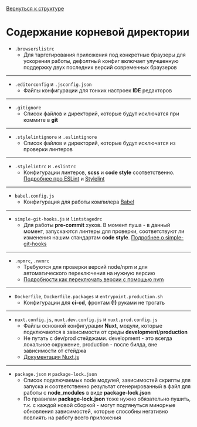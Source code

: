 [Вернуться к структуре](README.md)
# Содержание корневой директории
* `.browserslistrc`
  * Для таргетирования приложения под конкретные браузеры для ускорения работы, дефолтный конфиг
включает улучшенную поддержку двух последних версий современных браузеров
---
* `.editorconfig` и `.jsconfig.json`
  * Файлы конфигурации для тонких настроек **IDE** редакторов
---
* `.gitignore`
  * Список файлов и директорий, которые будут исключатся при коммите в **git**
---
* `.stylelintignore` и `.eslintignore`
  * Список файлов и директорий, которые будут исключатся из проверки линтеров
---
* `.stylelintrc` и `.eslintrc`
  * Конфигурации линтеров, **scss** и **code style** соответственно. [Подробнее про ESLint](https://eslint.org/) и [Stylelint](https://stylelint.io/)
---
* `babel.config.js`
  * Конфигурация для работы компилера [Babel](https://babeljs.io/)
---
* `simple-git-hooks.js` и `lintstagedrc`
  * Для работы **pre-commit** хуков. В момент пуша - в данный момент, запускаются линтеры для проверки,
соответствуют ли изменения нашим стандартам **code style**. [Подробнее о simple-git-hooks ](https://github.com/toplenboren/simple-git-hooks)
---
* `.npmrc`, `.nvmrc`
  * Требуются для проверки версий node/npm и для автоматического переключения на нужную версию
  * [Подробности как переключать версии с помощью nvm](https://www.notion.so/idaproject/node-npm-a730b66532aa494388f968bf4e07aa97) 
---
* `Dockerfile`, `Dockerfile.packages` и `entrypoint.production.sh`
  * Конфигурации для **ci-cd**, фронтам **(!)** руками не трогать
---
* `nuxt.config.js`, `nuxt.dev.config.js` и `nuxt.prod.config.js`
  * Файлы основной конфигурации **Nuxt**, модули, которые подключаются в зависимости от
среды **development**/**production** 
  * Не путать с dev/prod стейджами. development - это всегда локальное окружение, production - после билда, вне зависимости от стейджа 
  * [Документация Nuxt.js](https://nuxtjs.org/docs/directory-structure/nuxt-config/)
---
* `package.json` и `package-lock.json`
  * Список подключаемых node модулей, зависимостей скрипты для запуска и соответственно результат
сгенерированный в файл для работы с **node_modules** в виде **package-lock.json**
  * По правилам **package-lock.json** тоже нужно обязательно пушить, т.к. с каждой новой сборкой - могут подтянуться минорные
обновления зависимостей, которые способны негативно повлиять на работу всего приложения
